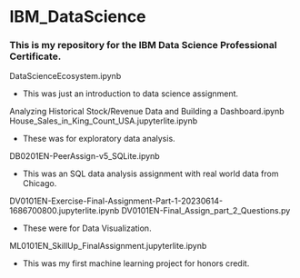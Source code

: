 # IBM_DataScience

### This is my repository for the IBM Data Science Professional Certificate.

DataScienceEcosystem.ipynb
- This was just an introduction to data science assignment.

Analyzing Historical Stock/Revenue Data and Building a Dashboard.ipynb
House_Sales_in_King_Count_USA.jupyterlite.ipynb
- These was for exploratory data analysis.

DB0201EN-PeerAssign-v5_SQLite.ipynb
- This was an SQL data analysis assignment with real world data from Chicago.

DV0101EN-Exercise-Final-Assignment-Part-1-20230614-1686700800.jupyterlite.ipynb
DV0101EN-Final_Assign_part_2_Questions.py
- These were for Data Visualization.

ML0101EN_SkillUp_FinalAssignment.jupyterlite.ipynb
- This was my first machine learning project for honors credit.



  

